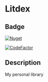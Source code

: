 # Litdex 

## Badge 
[![Nuget](https://img.shields.io/nuget/v/litdex)](https://www.nuget.org/packages/Litdex/)

[![CodeFactor](https://www.codefactor.io/repository/github/shiroechi/litdex/badge)](https://www.codefactor.io/repository/github/shiroechi/litdex)

## Description
My personal library
